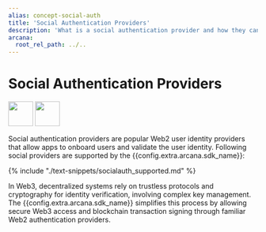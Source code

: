```yaml
---
alias: concept-social-auth
title: 'Social Authentication Providers'
description: 'What is a social authentication provider and how they can be used to onboard Web3 app users.'
arcana:
  root_rel_path: ../..
---
```


# Social Authentication Providers

<img src="/img/icons/i_an_socialauth_light.png#only-light" width="50"/>
<img src="/img/icons/i_an_socialauth_dark.png#only-dark" width="50"/>

Social authentication providers are popular Web2 user identity providers that allow apps to onboard users and validate the user identity. Following social providers are supported by the {{config.extra.arcana.sdk_name}}:

{% include "./text-snippets/socialauth_supported.md" %}

In Web3, decentralized systems rely on trustless protocols and cryptography for identity verification, involving complex key management. The {{config.extra.arcana.sdk_name}} simplifies this process by allowing secure Web3 access and blockchain transaction signing through familiar Web2 authentication providers.